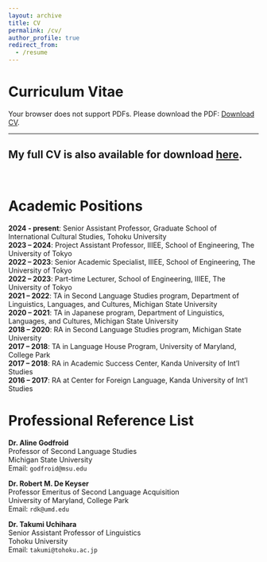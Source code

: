 ```yaml
---
layout: archive
title: CV
permalink: /cv/
author_profile: true
redirect_from:
  - /resume
---
```


# Curriculum Vitae

<object data="https://github.com/maieryo/research/raw/main/CV/RyoMaieCV.pdf" 
        type="application/pdf" width="100%" height="800px">
   <p>Your browser does not support PDFs. Please download the PDF: 
   <a href="https://github.com/maieryo/research/raw/main/CV/RyoMaieCV.pdf">Download CV</a>.
   </p>
</object>

---

## My full CV is also available for download [**here**](https://github.com/maieryo/research/raw/main/CV/RyoMaieCV.pdf).
<br>

# Academic Positions
**2024 - present**: Senior Assistant Professor, Graduate School of International Cultural Studies, Tohoku University<br>
**2023 – 2024**: Project Assistant Professor, IIIEE, School of Engineering, The University of Tokyo<br>
**2022 – 2023**: Senior Academic Specialist, IIIEE, School of Engineering, The University of Tokyo<br>
**2022 – 2023**: Part-time Lecturer, School of Engineering, IIIEE, The University of Tokyo<br>
**2021 – 2022**: TA in Second Language Studies program, Department of Linguistics, Languages, and Cultures, Michigan State University<br>
**2020 – 2021**: TA in Japanese program, Department of Linguistics, Languages, and Cultures, Michigan State University<br>
**2018 – 2020**: RA in Second Language Studies program, Michigan State University<br>
**2017 – 2018**: TA in Language House Program, University of Maryland, College Park<br>
**2017 – 2018**: RA in Academic Success Center, Kanda University of Int’l Studies<br>
**2016 – 2017**: RA at Center for Foreign Language, Kanda University of Int’l Studies<br>

# Professional Reference List
**Dr. Aline Godfroid**<br>
Professor of Second Language Studies<br>
Michigan State University<br>
Email: `godfroid@msu.edu`<br>

**Dr. Robert M. De Keyser**<br>
Professor Emeritus of Second Language Acquisition<br>
University of Maryland, College Park<br>
Email: `rdk@umd.edu`<br>

**Dr. Takumi Uchihara**<br>
Senior Assistant Professor of Linguistics<br>
Tohoku University<br>
Email: `takumi@tohoku.ac.jp`<br>
